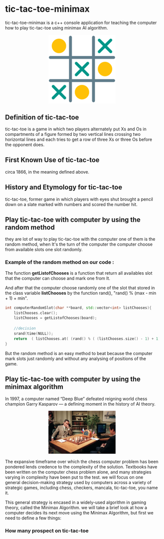 # tic-tac-toe-minimax
tic-tac-toe-minimax is a c++ console application for teaching the computer how to play tic-tac-toe using minimax AI algorithm.


<p align="center">
	<img src="preview/tictactoe.png" style="width: 220px;"></img>
</p>


## Definition of tic-tac-toe

tic-tac-toe is a game in which two players alternately put Xs and Os in compartments of a figure formed by two vertical lines crossing two horizontal lines and each tries to get a row of three Xs or three Os before the opponent does.


## First Known Use of tic-tac-toe

circa 1866, in the meaning defined above.


## History and Etymology for tic-tac-toe

tic-tac-toe, former game in which players with eyes shut brought a pencil down on a slate marked with numbers and scored the number hit.


## Play tic-tac-toe with computer by using the random method

they are lot of way to play tic-tac-toe with the computer one of them is the random method, when It's the turn of the computer the computer choose from available slots one slot randomly.

### Example of the random method on our code :

The function __getListofChooses__ is a function that return all availables slot that the computer can choose and mark one from It.

And after that the computer choose randomly one of the slot that stored in the class variable __listChooses__ by the function rand(), "rand() % (max - min + 1) + min".


```c++
int computerRandomSlot(char **board, std::vector<int> listChooses){
	listChooses.clear();
	listChooses = getListofChooses(board);

	//decision
	srand(time(NULL));
	return  ( listChooses.at( (rand() % ( (listChooses.size() - 1) + 1)) ) );
}
```

But the random method is an easy method to beat because the computer mark slots just randomly and without any analysing of positions of the game.


## Play tic-tac-toe with computer by using the minimax algorithm

In 1997, a computer named “Deep Blue” defeated reigning world chess champion Garry Kasparov — a defining moment in the history of AI theory.

<p align="center">
	<img src="preview/deepBlue.jpg" style="width: 220px;"></img>
</p>

The expansive timeframe over which the chess computer problem has been pondered lends credence to the complexity of the solution. Textbooks have been written on the computer chess problem alone, and many strategies varying in complexity have been put to the test. we will focus on one general decision-making strategy used by computers across a variety of strategic games, including chess, checkers, mancala, tic-tac-toe, you name it.

This general strategy is encased in a widely-used algorithm in gaming theory, called the Minimax Algorithm. we will take a brief look at how a computer decides its next move using the Minimax Algorithm, but first we need to define a few things:

### How many prospect on tic-tac-toe

